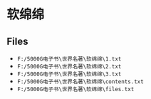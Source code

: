 # 软绵绵

## Files

- `F:/5000G电子书\世界名著\软绵绵\1.txt`
- `F:/5000G电子书\世界名著\软绵绵\2.txt`
- `F:/5000G电子书\世界名著\软绵绵\3.txt`
- `F:/5000G电子书\世界名著\软绵绵\contents.txt`
- `F:/5000G电子书\世界名著\软绵绵\files.txt`
